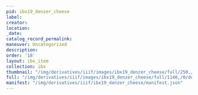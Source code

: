 ```yaml
---
pid: ibx19_denzer_cheese
label:
creator:
location:
_date:
catalog_record_permalink:
maneuver: Uncategorized
description:
order: '18'
layout: ibx_item
collection: ibx
thumbnail: "/img/derivatives/iiif/images/ibx19_denzer_cheese/full/250,/0/default.jpg"
full: "/img/derivatives/iiif/images/ibx19_denzer_cheese/full/1140,/0/default.jpg"
manifest: "/img/derivatives/iiif/ibx19_denzer_cheese/manifest.json"
---
```

